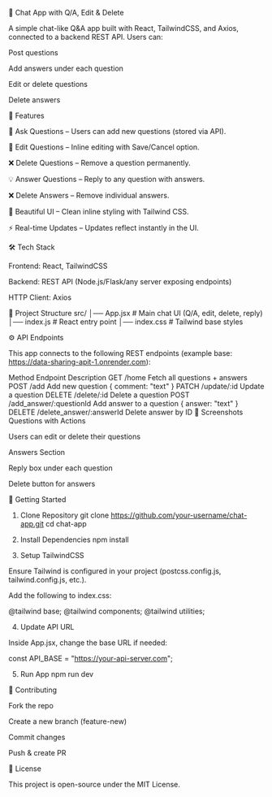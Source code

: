 📌 Chat App with Q/A, Edit & Delete

A simple chat-like Q&A app built with React, TailwindCSS, and Axios, connected to a backend REST API.
Users can:

Post questions

Add answers under each question

Edit or delete questions

Delete answers

🚀 Features

💬 Ask Questions – Users can add new questions (stored via API).

📝 Edit Questions – Inline editing with Save/Cancel option.

❌ Delete Questions – Remove a question permanently.

💡 Answer Questions – Reply to any question with answers.

❌ Delete Answers – Remove individual answers.

🎨 Beautiful UI – Clean inline styling with Tailwind CSS.

⚡ Real-time Updates – Updates reflect instantly in the UI.

🛠️ Tech Stack

Frontend: React, TailwindCSS

Backend: REST API (Node.js/Flask/any server exposing endpoints)

HTTP Client: Axios

📂 Project Structure
src/
│── App.jsx          # Main chat UI (Q/A, edit, delete, reply)
│── index.js         # React entry point
│── index.css        # Tailwind base styles

⚙️ API Endpoints

This app connects to the following REST endpoints (example base: https://data-sharing-apit-1.onrender.com):

Method	Endpoint	Description
GET	/home	Fetch all questions + answers
POST	/add	Add new question { comment: "text" }
PATCH	/update/:id	Update a question
DELETE	/delete/:id	Delete a question
POST	/add_answer/:questionId	Add answer to a question { answer: "text" }
DELETE	/delete_answer/:answerId	Delete answer by ID
📸 Screenshots
Questions with Actions

Users can edit or delete their questions

Answers Section

Reply box under each question

Delete button for answers

🚀 Getting Started
1. Clone Repository
git clone https://github.com/your-username/chat-app.git
cd chat-app

2. Install Dependencies
npm install

3. Setup TailwindCSS

Ensure Tailwind is configured in your project (postcss.config.js, tailwind.config.js, etc.).

Add the following to index.css:

@tailwind base;
@tailwind components;
@tailwind utilities;

4. Update API URL

Inside App.jsx, change the base URL if needed:

const API_BASE = "https://your-api-server.com";

5. Run App
npm run dev

🤝 Contributing

Fork the repo

Create a new branch (feature-new)

Commit changes

Push & create PR

📜 License

This project is open-source under the MIT License.
